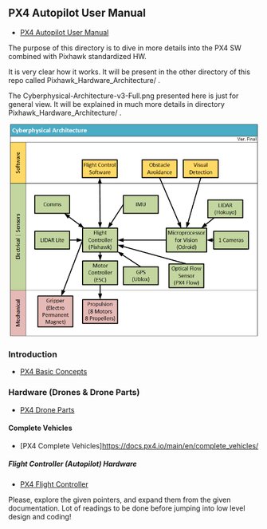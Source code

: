 ## PX4 Autopilot User Manual
* [PX4 Autopilot User Manual](https://docs.px4.io/main/en/)

The purpose of this directory is to dive in more details into
the PX4 SW combined with Pixhawk standardized HW.

It is very clear how it works. It will be present in the other
directory of this repo called Pixhawk_Hardware_Architecture/ .

The Cyberphysical-Architecture-v3-Full.png presented here is
just for general view. It will be explained in much more
details in directory Pixhawk_Hardware_Architecture/ .

![](../Pixhawk_Hardware_Architecture/Cyberphysical-Architecture-v3-Full.png)

### Introduction
* [PX4 Basic Concepts](https://docs.px4.io/main/en/getting_started/px4_basic_concepts.html)

### Hardware (Drones & Drone Parts)
* [PX4 Drone Parts](https://docs.px4.io/main/en/hardware/drone_parts.html)

#### Complete Vehicles
* [PX4 Complete Vehicles]https://docs.px4.io/main/en/complete_vehicles/

##### Flight Controller (Autopilot) Hardware
* [PX4 Flight Controller](https://docs.px4.io/main/en/flight_controller/)

Please, explore the given pointers, and expand them from the
given documentation. Lot of readings to be done before jumping
into low level design and coding!

